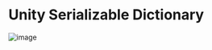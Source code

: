 # Unity Serializable Dictionary


![image](https://user-images.githubusercontent.com/36813238/163719248-7add8d43-c0c9-4d1f-a6ce-8203896f224c.png)
